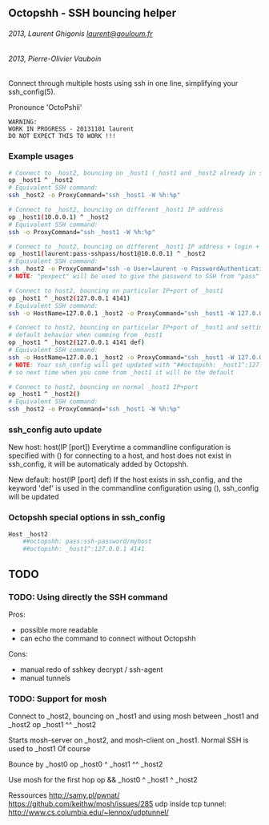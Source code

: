 ## Octopshh - SSH bouncing helper

###### 2013, Laurent Ghigonis <laurent@gouloum.fr>
###### 2013, Pierre-Olivier Vauboin

Connect through multiple hosts using ssh in one line, simplifying your ssh_config(5).

Pronounce 'OctoPshii'

```
WARNING:
WORK IN PROGRESS - 20131101 laurent
DO NOT EXPECT THIS TO WORK !!!
```

### Example usages


```bash
# Connect to _host2, bouncing on _host1 (_host1 and _host2 already in ssh_config)
op _host1 ^ _host2
# Equivalent SSH command:
ssh _host2 -o ProxyCommand="ssh _host1 -W %h:%p"
```

```bash
# Connect to _host2, bouncing on different _host1 IP address
op _host1(10.0.0.1) ^ _host2
# Equivalent SSH command:
ssh -o ProxyCommand="ssh _host1 -W %h:%p"
```

```bash
# Connect to _host2, bouncing on different _host1 IP address + login + pass
op _host1(laurent:pass-sshpass/host1@10.0.0.1) ^ _host2
# Equivalent SSH command:
ssh _host2 -o ProxyCommand="ssh -o User=laurent -o PasswordAuthentication=yes _host1 -W %h:%p"
# NOTE: "pexpect" will be used to give the password to SSH from "pass"
```

```bash
# Connect to host2, bouncing on particular IP+port of _host1
op _host1 ^ _host2(127.0.0.1 4141)
# Equivalent SSH command:
ssh -o HostName=127.0.0.1 _host2 -o ProxyCommand="ssh _host1 -W 127.0.0.1:4141"
```

```bash
# Connect to host2, bouncing on particular IP+port of _host1 and setting this as
# default behavior when comming from _host1
op _host1 ^ _host2(127.0.0.1 4141 def)
# Equivalent SSH command:
ssh -o HostName=127.0.0.1 _host2 -o ProxyCommand="ssh _host1 -W 127.0.0.1:4141"
# NOTE: Your ssh_config will get updated with "##octopshh: _host1^:127.0.0.1 4141" in _host2
# so next time when you come from _host1 it will be the default
```

```bash
# Connect to host2, bouncing on normal _host1 IP+port
op _host1 ^ _host2()
# Equivalent SSH command:
ssh _host2 -o ProxyCommand="ssh _host1 -W %h:%p"
```


### ssh_config auto update

New host: host(IP [port])
Everytime a commandline configuration is specified with () for connecting to
a host, and host does not exist in ssh_config, it will be automaticaly added
by Octopshh.

New default: host(IP [port] def)
If the host exists in ssh_config, and the keyword 'def' is used in the
commandline configuration using (), ssh_config will be updated


### Octopshh special options in ssh_config

```bash
Host _host2
    ##octopshh: pass:ssh-password/myhost
    ##octopshh: _host1^:127.0.0.1 4141
```


## TODO

### TODO: Using directly the SSH command

Pros:
* possible more readable
* can echo the command to connect without Octopshh

Cons:
* manual redo of sshkey decrypt / ssh-agent
* manual tunnels

### TODO: Support for mosh

Connect to _host2, bouncing on _host1 and using mosh between _host1 and _host2
op _host1 ^^ _host2

Starts mosh-server on _host2, and mosh-client on _host1.
Normal SSH is used to _host1
Of course 

Bounce by _host0
op _host0 ^ _host1 ^^ _host2

Use mosh for the first hop
op && _host0 ^ _host1 ^ _host2

Ressources
http://samy.pl/pwnat/
https://github.com/keithw/mosh/issues/285
udp inside tcp tunnel: http://www.cs.columbia.edu/~lennox/udptunnel/

